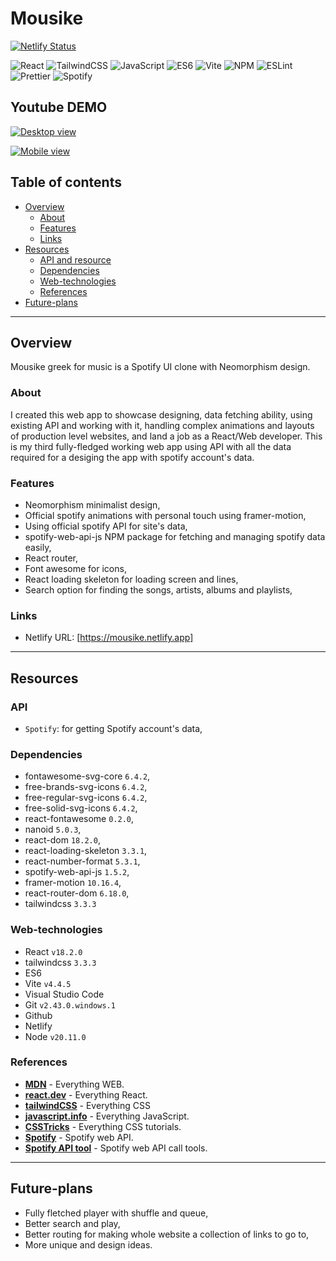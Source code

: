 # Mousike

[![Netlify Status](https://api.netlify.com/api/v1/badges/04b4db2d-928f-4734-897f-3503c7ba87ba/deploy-status)](https://app.netlify.com/sites/mousike/deploys)

![React](https://img.shields.io/badge/React-teal)
![TailwindCSS](https://img.shields.io/badge/TailwindCSS-blue)
![JavaScript](https://img.shields.io/badge/JavaScript-yellow)
![ES6](https://img.shields.io/badge/ES6-yellow)
![Vite](https://img.shields.io/badge/Vite-purple)
![NPM](https://img.shields.io/badge/NPM-red)
![ESLint](https://img.shields.io/badge/ESLint-purple)
![Prettier](https://img.shields.io/badge/Prettier-darkpurple)
![Spotify](https://img.shields.io/badge/Spotify-green)

## Youtube DEMO

[![Desktop view](https://img.youtube.com/vi/Tn4CqGJ6USw/0.jpg)](https://www.youtube.com/watch?v=Tn4CqGJ6USw)

[![Mobile view](https://img.youtube.com/vi/fcD_shdCQao/0.jpg)](https://www.youtube.com/watch?v=fcD_shdCQao)

## Table of contents

- [Overview](#overview)
  - [About](#about)
  - [Features](#features)
  - [Links](#links)
- [Resources](#resources)
  - [API and resource](#api)
  - [Dependencies](#dependencies)
  - [Web-technologies](#web-technologies)
  - [References](#references)
- [Future-plans](#future-plans)

---

## Overview

Mousike greek for music is a Spotify UI clone with Neomorphism design.

### About

I created this web app to showcase designing, data fetching ability, using existing API and working with it, handling complex animations and layouts of production level websites, and land a job as a React/Web developer. This is my third fully-fledged working web app using API with all the data required for a desiging the app with spotify account's data.

### Features

- Neomorphism minimalist design,
- Official spotify animations with personal touch using framer-motion,
- Using official spotify API for site's data,
- spotify-web-api-js NPM package for fetching and managing spotify data easily,
- React router,
- Font awesome for icons,
- React loading skeleton for loading screen and lines,
- Search option for finding the songs, artists, albums and playlists,

### Links

- Netlify URL: [https://mousike.netlify.app]

---

## Resources

### API

- `Spotify`: for getting Spotify account's data,

### Dependencies

- fontawesome-svg-core `6.4.2`,
- free-brands-svg-icons `6.4.2`,
- free-regular-svg-icons `6.4.2`,
- free-solid-svg-icons `6.4.2`,
- react-fontawesome `0.2.0`,
- nanoid `5.0.3`,
- react-dom `18.2.0`,
- react-loading-skeleton `3.3.1`,
- react-number-format `5.3.1`,
- spotify-web-api-js `1.5.2`,
- framer-motion `10.16.4`,
- react-router-dom `6.18.0`,
- tailwindcss `3.3.3`

### Web-technologies

- React `v18.2.0`
- tailwindcss `3.3.3`
- ES6
- Vite `v4.4.5`
- Visual Studio Code
- Git `v2.43.0.windows.1`
- Github
- Netlify
- Node `v20.11.0`

### References

- **[MDN](https://developers.mozilla.org)** - Everything WEB.
- **[react.dev](https://react.dev)** - Everything React.
- **[tailwindCSS](https://tailwindcss.com)** - Everything CSS
- **[javascript.info](https://javascript.info)** - Everything JavaScript.
- **[CSSTricks](https://css-tricks.com)** - Everything CSS tutorials.
- **[Spotify](https://developer.spotify.com)** - Spotify web API.
- **[Spotify API tool](https://jmperezperez.com/spotify-web-api-js/)** - Spotify web API call tools.

---

## Future-plans

- Fully fletched player with shuffle and queue,
- Better search and play,
- Better routing for making whole website a collection of links to go to,
- More unique and design ideas.